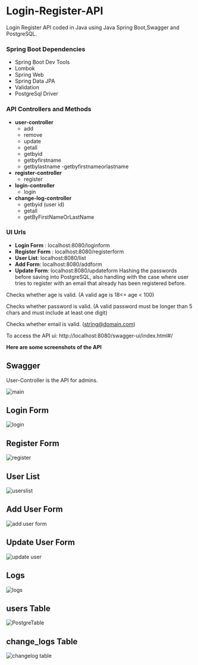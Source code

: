 # Login-Register-API

Login Register API coded in Java using Java Spring Boot,Swagger and PostgreSQL.

### Spring Boot Dependencies
   - Spring Boot Dev Tools
   - Lombok
   - Spring Web
   - Spring Data JPA
   - Validation
   - PostgreSql Driver
   
   
### API Controllers and Methods
   - **user-controller**
      - add
      - remove
      - update
      - getall
      - getbyid
      - getbyfirstname
      - getbylastname
      -getbyfirstnameorlastname
   - **register-controller**
      - register
   - **login-controller**
      - login
   - **change-log-controller**
      - getbyid (user id)
      - getall
      - getByFirstNameOrLastName

### UI Urls
   - **Login Form** : localhost:8080/loginform
   - **Register Form** : localhost:8080/registerform
   - **User List**: localhost:8080/list
   - **Add Form**: localhost:8080/addform
   - **Update Form**: localhost:8080/updateform 
Hashing the passwords before saving into PostgreSQL, also handling with the case
where user tries to register with an email that already has been registered before.

Checks whether age is valid. (A valid age is 18<= age < 100)


Checks whether password is valid. (A valid password must be longer than 5 chars and must include at least one digit)


Checks whether email is valid. (string@domain.com)

To access the API ui: http://localhost:8080/swagger-ui/index.html#/

**Here are some screenshots of the API**

## Swagger
User-Controller is the API for admins.

![main](https://user-images.githubusercontent.com/116587797/230489830-e4c848f2-9618-43dc-8742-4770f895cae5.png)

## Login Form
![login](https://user-images.githubusercontent.com/116587797/232918589-9d80510b-b11a-4215-a4a4-47ec25162d2c.png)

## Register Form
![register](https://user-images.githubusercontent.com/116587797/232918639-443f42e7-cc42-44ea-a99e-08133afcdbc7.png)

## User List
![userslist](https://user-images.githubusercontent.com/116587797/232918669-dfe452b6-a554-4409-86c3-08d4d48afe86.png)

## Add User Form
![add user form](https://user-images.githubusercontent.com/116587797/232918702-9b4d0762-5780-4165-a33c-02e4d64142f7.png)

## Update User Form
![update user](https://user-images.githubusercontent.com/116587797/232918731-acec4c34-9fc7-4472-ad15-4bb70c2c2668.png)

## Logs
![logs](https://user-images.githubusercontent.com/116587797/232918746-62fad2e2-8dd3-4770-8d9f-62b1dd26f5fb.png)


## users Table

![PostgreTable](https://user-images.githubusercontent.com/116587797/229370540-b24d90a9-9f44-49d8-a891-75fa4f617aeb.png)

## change_logs Table

![changelog table](https://user-images.githubusercontent.com/116587797/230490327-ea3da5e6-1905-4526-aabf-9cad1d88f613.png)
